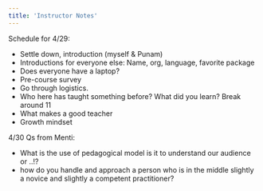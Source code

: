 ```yaml
---
title: 'Instructor Notes'
---
```


Schedule for 4/29:
  - Settle down, introduction (myself & Punam)
  - Introductions for everyone else: Name, org, language, favorite package
  - Does everyone have a laptop?
  - Pre-course survey
  - Go through logistics.
  - Who here has taught something before? What did you learn?
  Break around 11
  - What makes a good teacher
  - Growth mindset 
  
4/30 Qs from Menti:
  - What is the use of pedagogical model is it to understand our audience or ..!?
  - how do you handle and approach a person who is in the middle slightly a novice and slightly a competent practitioner?
